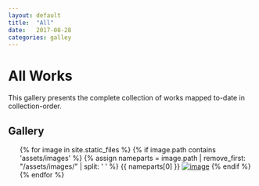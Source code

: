 ```yaml
---
layout: default
title:  "All"
date:   2017-08-28
categories: galley
---
```


# All Works

This gallery presents the complete collection of works mapped to-date in collection-order.


## Gallery

<ul class="photo-gallery">
{% for image in site.static_files %}
  {% if image.path contains 'assets/images' %}
    {% assign nameparts = image.path | remove_first: "/assets/images/" | split: ' ' %}
    {{ nameparts[0] }}
  <a href="{{ site.baseurl }}/gamebooks/{{ nameparts[0] | slice: 0, 5 }}.html"><img src="{{ site.baseurl }}/assets/thumbs/{{ image.name }}" alt="image" onload="this.width/=4;this.onload=null;"/></a>
  {% endif %}
{% endfor %}
</ul>

